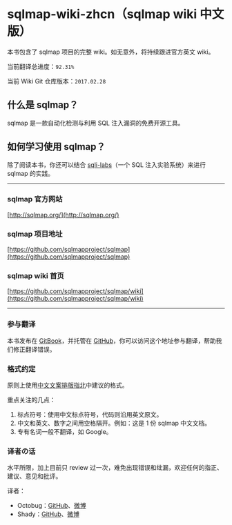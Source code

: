 # sqlmap-wiki-zhcn（sqlmap wiki 中文版）

本书包含了 sqlmap 项目的完整 wiki。如无意外，将持续跟进官方英文 wiki。

当前翻译总进度：`92.31%`

当前 Wiki Git 仓库版本：`2017.02.28`

## 什么是 sqlmap？

sqlmap 是一款自动化检测与利用 SQL 注入漏洞的免费开源工具。

## 如何学习使用 sqlmap？

除了阅读本书，你还可以结合 [sqli-labs](https://github.com/Audi-1/sqli-labs)（一个 SQL 注入实验系统）来进行 sqlmap 的实践。

---

### sqlmap 官方网站

[http://sqlmap.org/](http://sqlmap.org/)

### sqlmap 项目地址

[https://github.com/sqlmapproject/sqlmap](https://github.com/sqlmapproject/sqlmap)

### sqlmap wiki 首页

[https://github.com/sqlmapproject/sqlmap/wiki](https://github.com/sqlmapproject/sqlmap/wiki)

---

### 参与翻译

本书发布在 [GitBook](https://www.gitbook.com/book/octobug/sqlmap-wiki-zhcn/details)，并托管在 [GitHub](https://github.com/OctoBug/sqlmap-wiki-zhcn)，你可以访问这个地址参与翻译，帮助我们修正翻译错误。

### 格式约定

原则上使用[中文文案排版指北](https://github.com/mzlogin/chinese-copywriting-guidelines/blob/Simplified/README.md)中建议的格式。

重点关注的几点：

1. 标点符号：使用中文标点符号，代码则沿用英文原文。
2. 中文和英文、数字之间用空格隔开。例如：这是 1 份 sqlmap 中文文档。
3. 专有名词一般不翻译，如 Google。

### 译者の话

水平所限，加上目前只 review 过一次，难免出现错误和纰漏，欢迎任何的指正、建议、意见和批评。

译者：
- Octobug：[GitHub](https://github.com/Octobug)、[微博](http://weibo.com/qq362499939)
- Shady：[GitHub](https://github.com/Root-shady)、[微博](http://weibo.com/u/2873357002)

